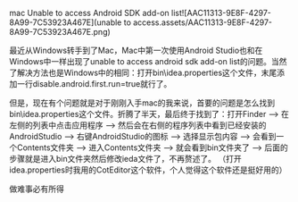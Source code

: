 mac Unable to access Android SDK add-on list![AAC11313-9E8F-4297-8A99-7C53923A467E](unable to access.assets/AAC11313-9E8F-4297-8A99-7C53923A467E.png)

最近从Windows转手到了Mac，Mac中第一次使用Android Studio也和在Windows中一样出现了unable to access android sdk add-on list的问题。当然了解决方法也是Windows中的相同：打开bin\idea.properties这个文件，末尾添加一行disable.android.first.run=true就行了。

 

但是，现在有个问题就是对于刚刚入手mac的我来说，首要的问题是怎么找到bin\idea.properties这个文件。折腾了半天，最后终于找到了：打开Finder --> 在左侧的列表中点击应用程序 --> 然后会在右侧的程序列表中看到已经安装的AndroidStudio --> 右键AndroidStudio的图标 --> 选择显示包内容 --> 会看到一个Contents文件夹 --> 进入Contents文件夹 --> 就会看到bin文件夹了 --> 后面的步骤就是进入bin文件夹然后修改ieda文件了，不再赘述了。 （打开idea.properties时我用的CotEditor这个软件，个人觉得这个软件还是挺好用的）

做难事必有所得